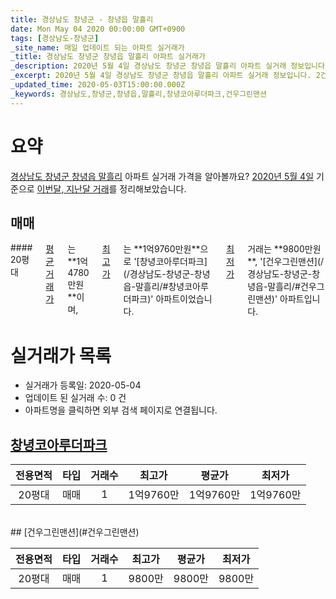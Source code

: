 ```yaml
---
title: 경상남도 창녕군 - 창녕읍 말흘리
date: Mon May 04 2020 00:00:00 GMT+0900
tags: [경상남도-창녕군]
_site_name: 매일 업데이트 되는 아파트 실거래가
_title: 경상남도 창녕군 창녕읍 말흘리 아파트 실거래가
_description: 2020년 5월 4일 경상남도 창녕군 창녕읍 말흘리 아파트 실거래 정보입니다. 2건 아파트 정보가 있습니다.
_excerpt: 2020년 5월 4일 경상남도 창녕군 창녕읍 말흘리 아파트 실거래 정보입니다. 2건 아파트 정보가 있습니다.
_updated_time: 2020-05-03T15:00:00.000Z
_keywords: 경상남도,창녕군,창녕읍,말흘리,창녕코아루더파크,건우그린맨션
---
```





# 요약
<ins>경상남도 창녕군 창녕읍 말흘리</ins> 아파트 실거래 가격을 알아볼까요? <ins>2020년 5월 4일</ins> 기준으로 <ins>이번달, 지난달 거래</ins>를 정리해보았습니다.

## 매매
<div class="container">
<div class="twelve columns" markdown="1">
#### 20평대
<ins>평균 거래가</ins>는 **1억4780만원**이며, <ins>최고가</ins>는 **1억9760만원**으로 '[창녕코아루더파크](/경상남도-창녕군-창녕읍-말흘리/#창녕코아루더파크)' 아파트이었습니다. <ins>최저가</ins> 거래는 **9800만원**, '[건우그린맨션](/경상남도-창녕군-창녕읍-말흘리/#건우그린맨션)' 아파트입니다.
</div>
</div>



# 실거래가 목록
- 실거래가 등록일: 2020-05-04
- 업데이트 된 실거래 수: 0 건
- 아파트명을 클릭하면 외부 검색 페이지로 연결됩니다.

## [창녕코아루더파크](#창녕코아루더파크)

|전용면적|타입|거래수|최고가|평균가|최저가|
|:---:|:---:|:---:|:---:|:---:|:---:|
|20평대|<span class="deal-type-1">매매</span>|1|1억9760만|1억9760만|1억9760만|

<br/>
## [건우그린맨션](#건우그린맨션)

|전용면적|타입|거래수|최고가|평균가|최저가|
|:---:|:---:|:---:|:---:|:---:|:---:|
|20평대|<span class="deal-type-1">매매</span>|1|9800만|9800만|9800만|

<br/>



